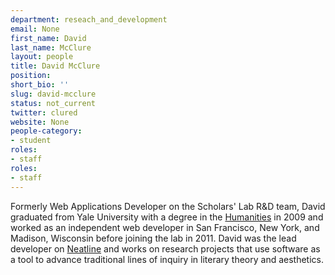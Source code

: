 ```yaml
---
department: reseach_and_development
email: None
first_name: David
last_name: McClure
layout: people
title: David McClure
position:
short_bio: ''
slug: david-mcclure
status: not_current
twitter: clured
website: None
people-category:
- student
roles:
- staff
roles:
- staff
---
```


Formerly Web Applications Developer on the Scholars' Lab R&D team, David graduated from Yale University with a degree in the [Humanities](http://www.yale.edu/humanities/) in 2009 and worked as an independent web developer in San Francisco, New York, and Madison, Wisconsin before joining the lab in 2011. David was the lead developer on [Neatline](http://neatline.scholarslab.org/) and works on research projects that use software as a tool to advance traditional lines of inquiry in literary theory and aesthetics.
